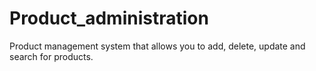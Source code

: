# Product_administration
Product management system that allows you to add, delete, update and search for products.
